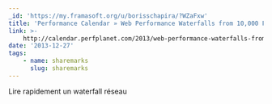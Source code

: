 ```yaml
---
_id: 'https://my.framasoft.org/u/borisschapira/?WZaFxw'
title: 'Performance Calendar » Web Performance Waterfalls from 10,000 Feet'
link: >-
    http://calendar.perfplanet.com/2013/web-performance-waterfalls-from-10000-feet/
date: '2013-12-27'
tags:
    - name: sharemarks
      slug: sharemarks
---
```


<div class="markdown"><p>Lire rapidement un waterfall réseau
</p></div>
